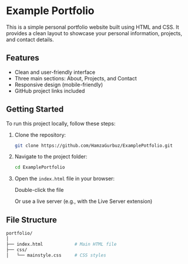 # Example Portfolio

This is a simple personal portfolio website built using HTML and CSS. It provides a clean layout to showcase your personal information, projects, and contact details.

## Features

- Clean and user-friendly interface  
- Three main sections: About, Projects, and Contact  
- Responsive design (mobile-friendly)  
- GitHub project links included  

## Getting Started

To run this project locally, follow these steps:

1. Clone the repository:
   ```bash
   git clone https://github.com/HamzaGurbuz/ExamplePotfolio.git
   ```

2. Navigate to the project folder:
   ```bash
   cd ExamplePortfolio
   ```
3. Open the ```index.html``` file in your browser:

    Double-click the file

    Or use a live server (e.g., with the Live Server extension)


## File Structure

```bash
portfolio/
│
├── index.html            # Main HTML file
├── css/
│   └── mainstyle.css     # CSS styles
```
